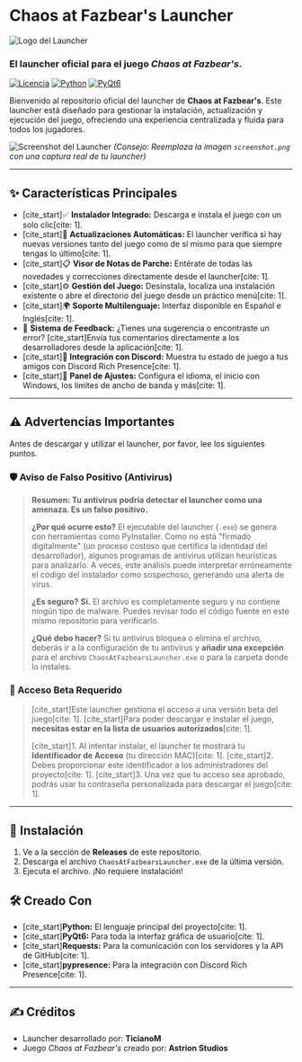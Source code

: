 # Chaos at Fazbear's Launcher
![Logo del Launcher](images/logo.png)

### El launcher oficial para el juego *Chaos at Fazbear's*.

[![Licencia](https://img.shields.io/badge/license-MIT-blue.svg)](LICENSE.md)
[![Python](https://img.shields.io/badge/Python-3.8%2B-blue?logo=python)](https://www.python.org/)
[![PyQt6](https://img.shields.io/badge/Frontend-PyQt6-green?logo=qt)](https://www.riverbankcomputing.com/software/pyqt/)

Bienvenido al repositorio oficial del launcher de **Chaos at Fazbear's**. Este launcher está diseñado para gestionar la instalación, actualización y ejecución del juego, ofreciendo una experiencia centralizada y fluida para todos los jugadores.

![Screenshot del Launcher](images/screenshot.png)
*(Consejo: Reemplaza la imagen `screenshot.png` con una captura real de tu launcher)*

---

## ✨ Características Principales

* [cite_start]✅ **Instalador Integrado:** Descarga e instala el juego con un solo clic[cite: 1].
* [cite_start]🔄 **Actualizaciones Automáticas:** El launcher verifica si hay nuevas versiones tanto del juego como de sí mismo para que siempre tengas lo último[cite: 1].
* [cite_start]📋 **Visor de Notas de Parche:** Entérate de todas las novedades y correcciones directamente desde el launcher[cite: 1].
* [cite_start]⚙️ **Gestión del Juego:** Desinstala, localiza una instalación existente o abre el directorio del juego desde un práctico menú[cite: 1].
* [cite_start]🌍 **Soporte Multilenguaje:** Interfaz disponible en Español e Inglés[cite: 1].
* 💬 **Sistema de Feedback:** ¿Tienes una sugerencia o encontraste un error? [cite_start]Envía tus comentarios directamente a los desarrolladores desde la aplicación[cite: 1].
* [cite_start]💜 **Integración con Discord:** Muestra tu estado de juego a tus amigos con Discord Rich Presence[cite: 1].
* [cite_start]🔧 **Panel de Ajustes:** Configura el idioma, el inicio con Windows, los límites de ancho de banda y más[cite: 1].

---

## ⚠️ Advertencias Importantes

Antes de descargar y utilizar el launcher, por favor, lee los siguientes puntos.

### 🛡️ Aviso de Falso Positivo (Antivirus)

> **Resumen: Tu antivirus podría detectar el launcher como una amenaza. Es un falso positivo.**
>
> **¿Por qué ocurre esto?**
> El ejecutable del launcher (`.exe`) se genera con herramientas como PyInstaller. Como no está "firmado digitalmente" (un proceso costoso que certifica la identidad del desarrollador), algunos programas de antivirus utilizan heurísticas para analizarlo. A veces, este análisis puede interpretar erróneamente el código del instalador como sospechoso, generando una alerta de virus.
>
> **¿Es seguro?**
> **Sí.** El archivo es completamente seguro y no contiene ningún tipo de malware. Puedes revisar todo el código fuente en este mismo repositorio para verificarlo.
>
> **¿Qué debo hacer?**
> Si tu antivirus bloquea o elimina el archivo, deberás ir a la configuración de tu antivirus y **añadir una excepción** para el archivo `ChaosAtFazbearsLauncher.exe` o para la carpeta donde lo instales.

### 🔑 Acceso Beta Requerido

> [cite_start]Este launcher gestiona el acceso a una versión beta del juego[cite: 1]. [cite_start]Para poder descargar e instalar el juego, **necesitas estar en la lista de usuarios autorizados**[cite: 1].
>
> [cite_start]1.  Al intentar instalar, el launcher te mostrará tu **Identificador de Acceso** (tu dirección MAC)[cite: 1].
> [cite_start]2.  Debes proporcionar este identificador a los administradores del proyecto[cite: 1].
> [cite_start]3.  Una vez que tu acceso sea aprobado, podrás usar tu contraseña personalizada para descargar el juego[cite: 1].

---

## 🚀 Instalación

1.  Ve a la sección de **Releases** de este repositorio.
2.  Descarga el archivo `ChaosAtFazbearsLauncher.exe` de la última versión.
3.  Ejecuta el archivo. ¡No requiere instalación!

## 🛠️ Creado Con

* [cite_start]**Python:** El lenguaje principal del proyecto[cite: 1].
* [cite_start]**PyQt6:** Para toda la interfaz gráfica de usuario[cite: 1].
* [cite_start]**Requests:** Para la comunicación con los servidores y la API de GitHub[cite: 1].
* [cite_start]**pypresence:** Para la integración con Discord Rich Presence[cite: 1].

---

## ✍️ Créditos

* Launcher desarrollado por: **TicianoM**
* Juego *Chaos at Fazbear's* creado por: **Astrion Studios**
